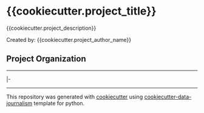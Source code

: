 # {{cookiecutter.project_title}}
{{cookiecutter.project_description}}

Created by: {{cookiecutter.project_author_name}}

## Project Organization
-----
|-

---
This repository was generated with [cookiecutter](https://github.com/cookiecutter/cookiecutter) using [cookiecutter-data-journalism](https://github.com/fer-aguirre/cookiecutter-data-journalism.git) template for python.